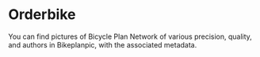 # Orderbike

You can find pictures of Bicycle Plan Network of various precision, quality, and authors in Bikeplanpic, with the associated metadata.